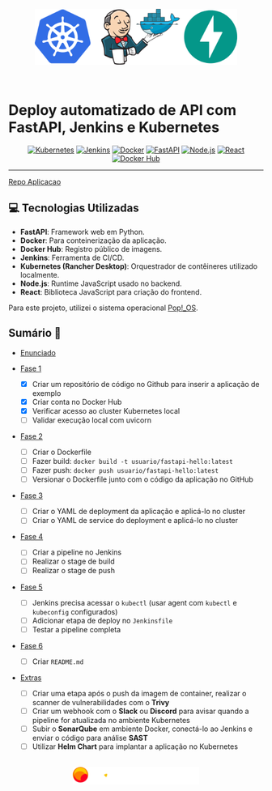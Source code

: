 <p align="center">
  <img src="./assets/logos/projeto3.png" alt="Logo do Projeto 3" width="400">
</p>
<br>

# Deploy automatizado de API com FastAPI, Jenkins e Kubernetes

<div align="center">
  <a href="https://kubernetes.io/" target="_blank">
    <img src="https://img.shields.io/badge/Kubernetes-326ce5?style=for-the-badge&logo=kubernetes&logoColor=white" alt="Kubernetes" title="Kubernetes"/></a>
  <a href="https://www.jenkins.io/" target="_blank">
    <img src="https://img.shields.io/badge/Jenkins-d24939?style=for-the-badge&logo=jenkins&logoColor=white" alt="Jenkins" title="Jenkins"/></a>
  <a href="https://www.docker.com/" target="_blank">
    <img src="https://img.shields.io/badge/Docker-0db7ed?style=for-the-badge&logo=docker&logoColor=white" alt="Docker" title="Docker"/></a>
  <a href="https://fastapi.tiangolo.com/" target="_blank">
    <img src="https://img.shields.io/badge/FastAPI-009688?style=for-the-badge&logo=fastapi&logoColor=white" alt="FastAPI" title="FastAPI"/></a>
  <a href="https://nodejs.org/" target="_blank">
    <img src="https://img.shields.io/badge/Node.js-339933?style=for-the-badge&logo=node.js&logoColor=white" alt="Node.js" title="Node.js"/></a>
  <a href="https://reactjs.org/" target="_blank">
    <img src="https://img.shields.io/badge/React-20232a?style=for-the-badge&logo=react&logoColor=61dafb" alt="React" title="React"/></a>
  <a href="https://hub.docker.com/" target="_blank">
    <img src="https://img.shields.io/badge/Docker_Hub-003f8c?style=for-the-badge&logo=docker&logoColor=white" alt="Docker Hub" title="Docker Hub"/></a>
</div>

---

[Repo Aplicacao](https://github.com/andrrade/Aplicacao-Exemplo-Project3)

## 💻 Tecnologias Utilizadas

* **FastAPI**: Framework web em Python.
* **Docker**: Para conteinerização da aplicação.
* **Docker Hub**: Registro público de imagens.
* **Jenkins**: Ferramenta de CI/CD.
* **Kubernetes (Rancher Desktop)**: Orquestrador de contêineres utilizado localmente.
* **Node.js**: Runtime JavaScript usado no backend.
* **React**: Biblioteca JavaScript para criação do frontend.

Para este projeto, utilizei o sistema operacional [Pop!\_OS](https://system76.com/pop/).

## Sumário 📝

- [Enunciado](https://github.com/andrrade/Project3-CompassUOL-DevSecOps/blob/main/PB-Projeto-DevOps.pdf)

- [Fase 1](https://github.com/andrrade/Project3-CompassUOL-DevSecOps/blob/main/Fases/01-Preparacao-do-Projeto/README.md)  
  - [x] Criar um repositório de código no Github para inserir a aplicação de exemplo  
  - [x] Criar conta no Docker Hub  
  - [x] Verificar acesso ao cluster Kubernetes local  
  - [ ] Validar execução local com uvicorn  

- [Fase 2](https://github.com/andrrade/Project3-CompassUOL-DevSecOps/blob/main/Fases/02-Conteinerizacao-com-Docker/README.md)  
  - [ ] Criar o Dockerfile  
  - [ ] Fazer build: `docker build -t usuario/fastapi-hello:latest`  
  - [ ] Fazer push: `docker push usuario/fastapi-hello:latest`  
  - [ ] Versionar o Dockerfile junto com o código da aplicação no GitHub  

- [Fase 3](https://github.com/andrrade/Project3-CompassUOL-DevSecOps/blob/main/Fases/03-Arquivos-de-Deploy-no-Kubernetes/README.md)  
  - [ ] Criar o YAML de deployment da aplicação e aplicá-lo no cluster  
  - [ ] Criar o YAML de service do deployment e aplicá-lo no cluster  

- [Fase 4](https://github.com/andrrade/Project3-CompassUOL-DevSecOps/blob/main/Fases/04-Jenkins-Build-Push/README.md)  
  - [ ] Criar a pipeline no Jenkins  
  - [ ] Realizar o stage de build  
  - [ ] Realizar o stage de push  

- [Fase 5](https://github.com/andrrade/Project3-CompassUOL-DevSecOps/blob/main/Fases/05-Jenkins-Deploy-no-Kubernetes/README.md)  
  - [ ] Jenkins precisa acessar o `kubectl` (usar agent com `kubectl` e `kubeconfig` configurados)  
  - [ ] Adicionar etapa de deploy no `Jenkinsfile`  
  - [ ] Testar a pipeline completa  

- [Fase 6](https://github.com/andrrade/Project3-CompassUOL-DevSecOps/tree/main/Fases/06-Documentacao)  
  - [ ] Criar `README.md`  

- [Extras](https://github.com/andrrade/Project3-CompassUOL-DevSecOps/tree/main/Fases/07-Desafios-Extras)  
  - [ ] Criar uma etapa após o push da imagem de container, realizar o scanner de vulnerabilidades com o **Trivy**  
  - [ ] Criar um webhook com o **Slack** ou **Discord** para avisar quando a pipeline for atualizada no ambiente Kubernetes  
  - [ ] Subir o **SonarQube** em ambiente Docker, conectá-lo ao Jenkins e enviar o código para análise **SAST**  
  - [ ] Utilizar **Helm Chart** para implantar a aplicação no Kubernetes  

<p align="center">
  <br>
  <img src="./assets/logos/compassUol.png" alt="CompassUOL Logo" width="250">
</p>
